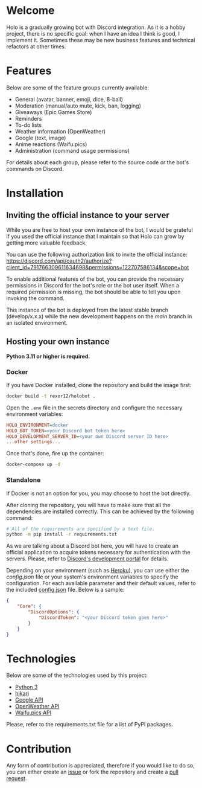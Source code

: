 # Welcome

Holo is a gradually growing bot with Discord integration. As it is a hobby project, there is no specific goal: when I have an idea I think is good, I implement it. Sometimes these may be new business features and technical refactors at other times.

# Features

Below are some of the feature groups currently available:

* General (avatar, banner, emoji, dice, 8-ball)
* Moderation (manual/auto mute, kick, ban, logging)
* Giveaways (Epic Games Store)
* Reminders
* To-do lists
* Weather information (OpenWeather)
* Google (text, image)
* Anime reactions (Waifu.pics)
* Administration (command usage permissions)

For details about each group, please refer to the source code or the bot's commands on Discord.

# Installation

## Inviting the official instance to your server

While you are free to host your own instance of the bot, I would be grateful if you used the official instance that I maintain so that Holo can grow by getting more valuable feedback.

You can use the following authorization link to invite the official instance:
https://discord.com/api/oauth2/authorize?client_id=791766309611634698&permissions=122707586134&scope=bot

To enable additional features of the bot, you can provide the necessary permissions in Discord for the bot's role or the bot user itself. When a required permission is missing, the bot should be able to tell you upon invoking the command.

This instance of the bot is deployed from the latest stable branch (develop/x.x.x) while the new development happens on the _main_ branch in an isolated environment.

## Hosting your own instance

**Python 3.11 or higher is required.**

### Docker

If you have Docker installed, clone the repository and build the image first:
```sh
docker build -t rexor12/holobot .
```

Open the `.env` file in the secrets directory and configure the necessary environment variables:
```ini
HOLO_ENVIRONMENT=docker
HOLO_BOT_TOKEN=<your Discord bot token here>
HOLO_DEVELOPMENT_SERVER_ID=<your own Discord server ID here>
...other settings...
```

Once that's done, fire up the container:
```sh
docker-compose up -d
```

### Standalone

If Docker is not an option for you, you may choose to host the bot directly.

After cloning the repository, you will have to make sure that all the dependencies are installed correctly. This can be achieved by the following command:

```sh
# All of the requirements are specified by a text file.
python -m pip install -r requirements.txt
```

As we are talking about a Discord bot here, you will have to create an official application to acquire tokens necessary for authentication with the servers. Please, refer to [Discord's development portal](https://discord.com/developers/docs/intro) for details.

Depending on your environment (such as [Heroku](https://www.heroku.com)), you can use either the *config.json* file or your system's environment variables to specify the configuration. For each available parameter and their default values, refer to the included [config.json](https://github.com/rexor12/holobot/blob/main/config.json) file. Below is a sample:

```json
{
    "Core": {
        "DiscordOptions": {
            "DiscordToken": "<your Discord token goes here>"
        }
    }
}
```

# Technologies

Below are some of the technologies used by this project:
* [Python 3](https://www.python.org/)
* [hikari](https://github.com/hikari-py)
* [Google API](https://developers.google.com/custom-search/v1/overview)
* [OpenWeather API](https://openweathermap.org/api)
* [Waifu.pics API](https://waifu.pics/docs)

Please, refer to the requirements.txt file for a list of PyPI packages.

# Contribution

Any form of contribution is appreciated, therefore if you would like to do so, you can either create an [issue](https://github.com/rexor12/holobot/issues) or fork the repository and create a [pull request](https://github.com/rexor12/holobot/pulls).
